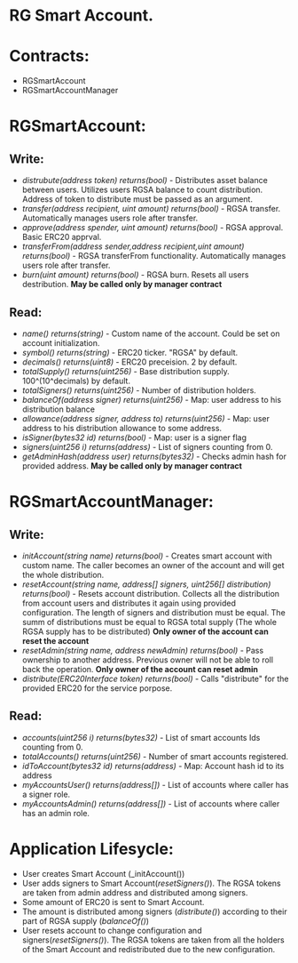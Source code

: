 RG Smart Account.
=========

# Contracts:
- RGSmartAccount
- RGSmartAccountManager


# RGSmartAccount:
## Write:
- _distrubute(address token) returns(bool)_ - Distributes asset balance between users. Utilizes users RGSA balance to count distribution. Address of token to distribute must be passed as an argument.
- _transfer(address recipient, uint amount) returns(bool)_ - RGSA transfer. Automatically manages users role after transfer. 
- _approve(address spender, uint amount) returns(bool)_ - RGSA approval. Basic ERC20 apprval.
- _transferFrom(address sender,address recipient,uint amount) returns(bool)_ - RGSA transferFrom functionality. Automatically manages users role after transfer.
- _burn(uint amount) returns(bool)_ - RGSA burn. Resets all users destribution. **May be called only by manager contract**

## Read:
- _name() returns(string)_ - Custom name of the account. Could be set on account initialization.
- _symbol() returns(string)_ - ERC20 ticker. "RGSA" by default.
- _decimals() returns(uint8)_ - ERC20 preceision. 2 by default.
- _totalSupply() returns(uint256)_ - Base distribution supply. 100^(10^decimals) by default.
- _totalSigners() returns(uint256)_ - Number of distribution holders.
- _balanceOf(address signer) returns(uint256)_ - Map: user address to his distribution balance
- _allowance(address signer, address to) returns(uint256)_ - Map: user address to his distribution allowance to some address.
- _isSigner(bytes32 id) returns(bool)_ - Map: user is a signer flag
- _signers(uint256 i) returns(address)_ - List of signers counting from 0.
- _getAdminHash(address user) returns(bytes32)_ - Checks admin hash for provided address. **May be called only by manager contract**


# RGSmartAccountManager:
## Write:
- _initAccount(string name) returns(bool)_  - Creates smart account with custom name. The caller becomes an owner of the account and will get the whole distribution.
- _resetAccount(string name, address[] signers, uint256[] distribution) returns(bool)_ - Resets account distribution. Collects all the distribution from account users and distributes it again using provided configuration. The length of signers and distribution must be equal. The summ of distributions must be equal to RGSA total supply (The whole RGSA supply has to be distributed) **Only owner of the account can reset the account**
- _resetAdmin(string name, address newAdmin) returns(bool)_ - Pass ownership to another address. Previous owner will not be able to roll back the operation. **Only owner of the account can reset admin**
- _distribute(ERC20Interface token) returns(bool)_ - Calls "distribute" for the provided ERC20 for the service porpose.

## Read:
- _accounts(uint256 i) returns(bytes32)_ - List of smart accounts Ids counting from 0.
- _totalAccounts() returns(uint256)_ - Number of smart accounts registered.
- _idToAccount(bytes32 id) returns(address)_ - Map: Account hash id to its address
- _myAccountsUser() returns(address[])_ - List of accounts where caller has a signer role.
- _myAccountsAdmin() returns(address[])_ - List of accounts where caller has an admin role.


# Application Lifesycle:
- User creates Smart Account (_initAccount())
- User adds signers to Smart Account(_resetSigners()_). The RGSA tokens are taken from admin address and distributed among signers.
- Some amount of ERC20 is sent to Smart Account.
- The amount is distributed among signers (_distribute()_) according to their part of RGSA supply (_balanceOf()_)
- User resets account to change configuration and signers(_resetSigners()_). The RGSA tokens are taken from all the holders of the Smart Account and redistributed due to the new configuration.



